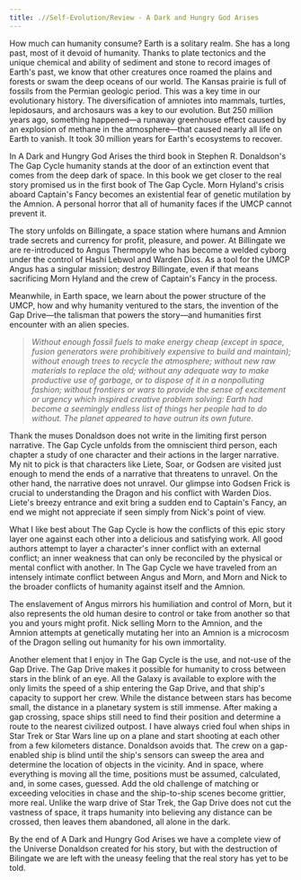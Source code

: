 ```yaml
---
title: .//Self-Evolution/Review - A Dark and Hungry God Arises
---
```


How much can humanity consume? Earth is a solitary realm. She has a long past, most of it devoid of humanity. Thanks to plate tectonics and the unique chemical and ability of sediment and stone to record images of Earth's past, we know that other creatures once roamed the plains and forests or swam the deep oceans of our world. The Kansas prairie is full of fossils from the Permian geologic period. This was a key time in our evolutionary history. The diversification of amniotes into mammals, turtles, lepidosaurs, and archosaurs was a key to our evolution. But 250 million years ago, something happened—a runaway greenhouse effect caused by an explosion of methane in the atmosphere—that caused nearly all life on Earth to vanish. It took 30 million years for Earth's ecosystems to recover.

In A Dark and Hungry God Arises the third book in Stephen R. Donaldson's The Gap Cycle humanity stands at the door of an extinction event that comes from the deep dark of space. In this book we get closer to the real story promised us in the first book of The Gap Cycle. Morn Hyland's crisis aboard Captain's Fancy becomes an existential fear of genetic mutilation by the Amnion. A personal horror that all of humanity faces if the UMCP cannot prevent it.

The story unfolds on Billingate, a space station where humans and Amnion trade secrets and currency for profit, pleasure, and power. At Billingate we are re-introduced to Angus Thermopyle who has become a welded cyborg under the control of Hashi Lebwol and Warden Dios. As a tool for the UMCP Angus has a singular mission; destroy Billingate, even if that means sacrificing Morn Hyland and the crew of Captain's Fancy in the process.

Meanwhile, in Earth space, we learn about the power structure of the UMCP, how and why humanity ventured to the stars, the invention of the Gap Drive—the talisman that powers the story—and humanities first encounter with an alien species.

> *Without enough fossil fuels to make energy cheap (except in space, fusion generators were prohibitively expensive to build and maintain); without enough trees to recycle the atmosphere; without new raw materials to replace the old; without any adequate way to make productive use of garbage, or to dispose of it in a nonpolluting fashion; without frontiers or wars to provide the sense of excitement or urgency which inspired creative problem solving: Earth had become a seemingly endless list of things her people had to do without. The planet appeared to have outrun its own future.*

Thank the muses Donaldson does not write in the limiting first person narrative. The Gap Cycle unfolds from the omniscient third person, each chapter a study of one character and their actions in the larger narrative. My nit to pick is that characters like Liete, Soar, or Godsen are visited just enough to mend the ends of a narrative that threatens to unravel. On the other hand, the narrative does not unravel. Our glimpse into Godsen Frick is crucial to understanding the Dragon and his conflict with Warden Dios. Liete's breezy entrance and exit bring a sudden end to Captain's Fancy, an end we might not appreciate if seen simply from Nick's point of view.

What I like best about The Gap Cycle is how the conflicts of this epic story layer one against each other into a delicious and satisfying work. All good authors attempt to layer a character's inner conflict with an external conflict; an inner weakness that can only be reconciled by the physical or mental conflict with another. In The Gap Cycle we have traveled from an intensely intimate conflict between Angus and Morn, and Morn and Nick to the broader conflicts of humanity against itself and the Amnion.

The enslavement of Angus mirrors his humiliation and control of Morn, but it also represents the old human desire to control or take from another so that you and yours might profit. Nick selling Morn to the Amnion, and the Amnion attempts at genetically mutating her into an Amnion is a microcosm of the Dragon selling out humanity for his own immortality.

Another element that I enjoy in The Gap Cycle is the use, and not-use of the Gap Drive. The Gap Drive makes it possible for humanity to cross between stars in the blink of an eye. All the Galaxy is available to explore with the only limits the speed of a ship entering the Gap Drive, and that ship's capacity to support her crew. While the distance between stars has become small, the distance in a planetary system is still immense. After making a gap crossing, space ships still need to find their position and determine a route to the nearest civilized outpost. I have always cried foul when ships in Star Trek or Star Wars line up on a plane and start shooting at each other from a few kilometers distance. Donaldson avoids that. The crew on a gap-enabled ship is blind until the ship's sensors can sweep the area and determine the location of objects in the vicinity. And in space, where everything is moving all the time, positions must be assumed, calculated, and, in some cases, guessed. Add the old challenge of matching or exceeding velocities in chase and the ship-to-ship scenes become grittier, more real. Unlike the warp drive of Star Trek, the Gap Drive does not cut the vastness of space, it traps humanity into believing any distance can be crossed, then leaves them abandoned, all alone in the dark.

By the end of A Dark and Hungry God Arises we have a complete view of the Universe Donaldson created for his story, but with the destruction of Bilingate we are left with the uneasy feeling that the real story has yet to be told.
